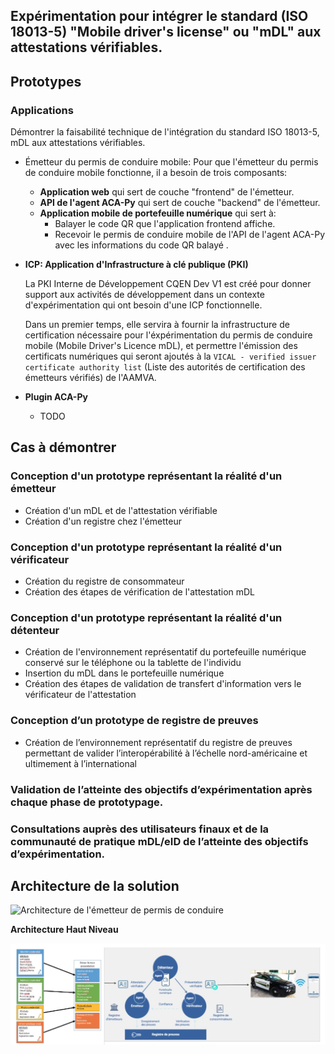 ## Expérimentation pour intégrer le standard (ISO 18013-5) "Mobile driver's license" ou "mDL" aux attestations vérifiables.

## Prototypes

### Applications

Démontrer la faisabilité technique de l'intégration du standard ISO 18013-5, mDL aux attestations vérifiables.

- Émetteur du permis de conduire mobile: Pour que l'émetteur du permis de conduire mobile fonctionne, il a besoin de trois composants:
  - **Application web** qui sert de couche "frontend" de l'émetteur.
  - **API de l'agent ACA-Py** qui sert de couche "backend" de l'émetteur.
  - **Application mobile de portefeuille numérique** qui sert à:
    - Balayer le code QR que l'application frontend affiche.
    - Recevoir le permis de conduire mobile de l'API de l'agent ACA-Py avec les informations du code QR balayé .
- **ICP: Application d'Infrastructure à clé publique (PKI)**

  La PKI Interne de Développement CQEN Dev V1 est créé pour donner support aux activités de développement dans un contexte d'expérimentation qui ont besoin d'une ICP fonctionnelle. 

  Dans un premier temps, elle servira à fournir la infrastructure de certification nécessaire pour l'éxpérimentation du permis de conduire mobile (Mobile  Driver's Licence mDL), et permettre l'émission des certificats numériques qui seront ajoutés à la `VICAL - verified issuer certificate authority list` (Liste des autorités de certification des émetteurs vérifiés) de l'AAMVA.   

- **Plugin ACA-Py**
  - TODO

## Cas à démontrer

### Conception d'un prototype représentant la réalité d'un émetteur
  - Création d'un mDL et de l'attestation vérifiable
  - Création d'un registre chez l'émetteur

### Conception d'un prototype représentant la réalité d'un vérificateur
  - Création du registre de consommateur
  - Création des étapes de vérification de l'attestation mDL

### Conception d'un prototype représentant la réalité d'un détenteur
  - Création de l'environnement représentatif du portefeuille numérique conservé sur le téléphone ou la tablette de l'individu
  - Insertion du mDL dans le portefeuille numérique
  - Création des étapes de validation de transfert d'information vers le vérificateur de l'attestation

### Conception d’un prototype de registre de preuves​
  - Création de l’environnement représentatif du registre de preuves permettant de valider l’interopérabilité à l’échelle nord-américaine et ultimement à l’international​

### Validation de l’atteinte des objectifs d’expérimentation après chaque phase de prototypage. ​

### Consultations auprès des utilisateurs finaux et de la communauté de pratique mDL/eID de l’atteinte des objectifs d’expérimentation. ​


## Architecture de la solution

![Architecture de l'émetteur de permis de conduire ](https://www.plantuml.com/plantuml/proxy?cache=no&fmt=svg&src=https://raw.githubusercontent.com/CQEN-QDCE/exp-mdl/prod/documentation/Architecture/Issuer.puml)

**Architecture Haut Niveau**

![Aperçu de l'écosystème du permis de conduire mobile](./images/architecture_haut_niveau.png)

